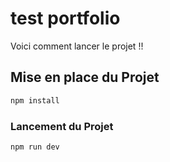 # test portfolio

Voici comment lancer le projet !!



## Mise en place du Projet

```sh
npm install
```

### Lancement du Projet

```sh
npm run dev
```


